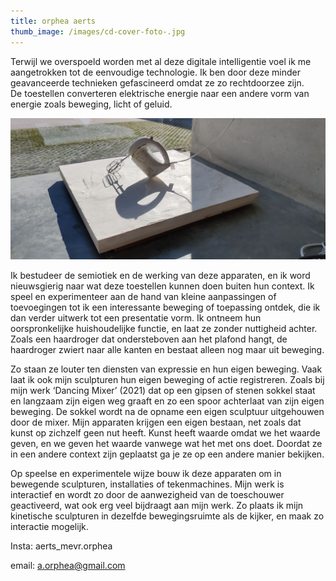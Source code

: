 ```yaml
---
title: orphea aerts
thumb_image: /images/cd-cover-foto-.jpg
---
```

Terwijl we overspoeld worden met al deze digitale intelligentie voel ik me aangetrokken tot de eenvoudige technologie. Ik ben door deze minder geavanceerde technieken gefascineerd omdat ze zo rechtdoorzee zijn. De toestellen converteren elektrische energie naar een andere vorm van energie zoals beweging, licht of geluid.

![](/images/daincin_mixer_2.jpeg)

Ik bestudeer de semiotiek en de werking van deze apparaten, en ik word nieuwsgierig naar wat deze toestellen kunnen doen buiten hun context. Ik speel en experimenteer aan de hand van kleine aanpassingen of toevoegingen tot ik een interessante beweging of toepassing ontdek, die ik dan verder uitwerk tot een presentatie vorm. Ik ontneem hun oorspronkelijke huishoudelijke functie, en laat ze zonder nuttigheid achter. Zoals een haardroger dat ondersteboven aan het plafond hangt, de haardroger zwiert naar alle kanten en bestaat alleen nog maar uit beweging.

Zo staan ze louter ten diensten van expressie en hun eigen beweging. Vaak laat ik ook mijn sculpturen hun eigen beweging of actie registreren. Zoals bij mijn werk ‘Dancing Mixer’ (2021) dat op een gipsen of stenen sokkel staat en langzaam zijn eigen weg graaft en zo een spoor achterlaat van zijn eigen beweging. De sokkel wordt na de opname een eigen sculptuur uitgehouwen door de mixer. Mijn apparaten krijgen een eigen bestaan, net zoals dat kunst op zichzelf geen nut heeft. Kunst heeft waarde omdat we het waarde geven, en we geven het waarde vanwege wat het met ons doet. Doordat ze in een andere context zijn geplaatst ga je ze op een andere manier bekijken.

Op speelse en experimentele wijze bouw ik deze apparaten om in bewegende sculpturen, installaties of tekenmachines. Mijn werk is interactief en wordt zo door de aanwezigheid van de toeschouwer geactiveerd, wat ook erg veel bijdraagt aan mijn werk. Zo plaats ik mijn kinetische sculpturen in dezelfde bewegingsruimte als de kijker, en maak zo interactie mogelijk.

Insta: aerts_mevr.orphea

email: a.orphea@gmail.com